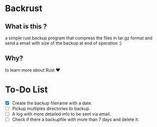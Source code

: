 # Backrust

## What is this ? 
a simple rust backup program that compress the files in tar.gz format and send a email with size of the backup at end of operation :)

## Why?
to learn more about Rust ❤️

# To-Do List
- [x] Create the backup filename with a date.
- [ ] Pickup multiples directories to backup.
- [ ] A log with more detailed info to be sent via email.
- [ ] Check if there a backupfile with more than 7 days and delete it.
